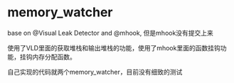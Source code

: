 # memory_watcher
base on @Visual Leak Detector and @mhook, 但是mhook没有提交上来

使用了VLD里面的获取堆栈和输出堆栈的功能，使用了mhook里面的函数挂钩功能，挂钩内存分配函数。

自己实现的代码就两个memory_watcher，目前没有细致的测试


